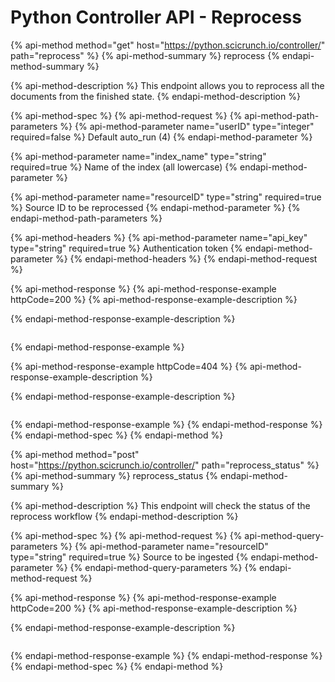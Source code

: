 # Python Controller API - Reprocess

{% api-method method="get" host="https://python.scicrunch.io/controller/" path="reprocess" %}
{% api-method-summary %}
reprocess
{% endapi-method-summary %}

{% api-method-description %}
This endpoint allows you to reprocess all the documents from the finished state.
{% endapi-method-description %}

{% api-method-spec %}
{% api-method-request %}
{% api-method-path-parameters %}
{% api-method-parameter name="userID" type="integer" required=false %}
Default auto\_run \(4\)
{% endapi-method-parameter %}

{% api-method-parameter name="index\_name" type="string" required=true %}
Name of the index \(all lowercase\)
{% endapi-method-parameter %}

{% api-method-parameter name="resourceID" type="string" required=true %}
Source ID to be reprocessed
{% endapi-method-parameter %}
{% endapi-method-path-parameters %}

{% api-method-headers %}
{% api-method-parameter name="api\_key" type="string" required=true %}
Authentication token 
{% endapi-method-parameter %}
{% endapi-method-headers %}
{% endapi-method-request %}

{% api-method-response %}
{% api-method-response-example httpCode=200 %}
{% api-method-response-example-description %}

{% endapi-method-response-example-description %}

```

```
{% endapi-method-response-example %}

{% api-method-response-example httpCode=404 %}
{% api-method-response-example-description %}

{% endapi-method-response-example-description %}

```

```
{% endapi-method-response-example %}
{% endapi-method-response %}
{% endapi-method-spec %}
{% endapi-method %}

{% api-method method="post" host="https://python.scicrunch.io/controller/" path="reprocess\_status" %}
{% api-method-summary %}
reprocess\_status
{% endapi-method-summary %}

{% api-method-description %}
This endpoint will check the status of the reprocess workflow 
{% endapi-method-description %}

{% api-method-spec %}
{% api-method-request %}
{% api-method-query-parameters %}
{% api-method-parameter name="resourceID" type="string" required=true %}
Source to be ingested
{% endapi-method-parameter %}
{% endapi-method-query-parameters %}
{% endapi-method-request %}

{% api-method-response %}
{% api-method-response-example httpCode=200 %}
{% api-method-response-example-description %}

{% endapi-method-response-example-description %}

```

```
{% endapi-method-response-example %}
{% endapi-method-response %}
{% endapi-method-spec %}
{% endapi-method %}



